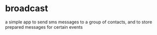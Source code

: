 # broadcast
a simple app to send sms messages to a group of contacts, and to store prepared messages for certain events
